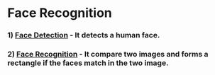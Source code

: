 # Face Recognition

### 1) [Face Detection](face_detect.py) - It detects a human face.
### 2) [Face Recognition](face_recognize.py) - It compare two images and forms a rectangle if the faces match in the two image.